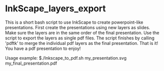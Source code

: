 # InkScape_layers_export
This is a short bash script to use InkScape to create powerpoint-like presentations. First create the presentations using new layers as slides. Make sure the layers are in the same order of the final presentation. Use the script to export the layers as single pdf files. The script finishes by calling 'pdftk' to merge the individual pdf layers as the final presentation.
That is it! You have a pdf presentation to enjoy!

Usage example:
$./Inkscape_to_pdf.sh my_presentation.svg my_final_presentation.pdf
